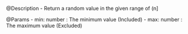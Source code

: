 @Description
	- Return a random value in the given range of (n]
	
@Params
	- min: number<required> : The minimum value (Included)
	- max: number<required> : The maximum value (Excluded)